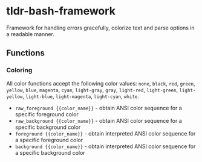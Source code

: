 # tldr-bash-framework
Framework for handling errors gracefully, colorize text and parse options in a readable manner.

## Functions

### Coloring

All color functions accept the following color values: `none`, `black`, `red`, `green`, `yellow`, `blue`, `magenta`, `cyan`, `light-gray`, `gray`, `light-red`, `light-green`, `light-yellow`, `light-blue`, `light-magenta`, `light-cyan`, `white`.

- `raw_foreground {{color_name}}` - obtain ANSI color sequence for a specific foreground color
- `raw_background {{color_name}}` - obtain ANSI color sequence for a specific background color
- `foreground {{color_name}}` - obtain interpreted ANSI color sequence for a specific foreground color
- `background {{color_name}}` - obtain interpreted ANSI color sequence for a specific background color
